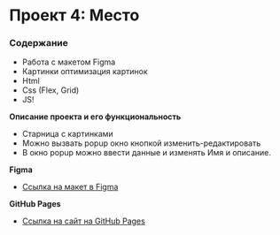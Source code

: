 # Проект 4: Место

### Содержание

* Работа с макетом Figma
* Картинки оптимизация картинок
* Html
* Css (Flex, Grid)
* JS!

**Описание проекта и его функциональность**
* Старница с картинками
* Можно вызвать popup окно кнопкой изменить-редактировать
* В окно popup можно ввести данные и изменять Имя и описание. 

**Figma**

* [Ссылка на макет в Figma](https://www.figma.com/file/StZjf8HnoeLdiXS7dYrLAh/JavaScript.-Sprint-4)

**GitHub Pages**
* [Ссылка на сайт на GitHub Pages](https://serjsch.github.io/mesto/)

